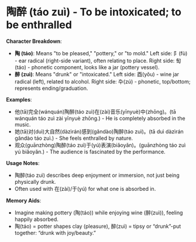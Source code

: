 # **陶醉 (táo zuì) - To be intoxicated; to be enthralled**

**Character Breakdown**:  
- **陶 (táo)**: Means "to be pleased," "pottery," or "to mold." Left side: 阝(fù) - ear radical (right-side variant), often relating to place. Right side: 匋(táo) - phonetic component, looks like a jar (pottery vessel).  
- **醉 (zuì)**: Means "drunk" or "intoxicated." Left side: 酉(yǒu) - wine jar radical (left), related to alcohol. Right side: 卆(zú) - phonetic, top/bottom; represents ending/graduation.

**Examples**:  
- 他(tā)完全(wánquán)陶醉(táo zuì)在(zài)音乐(yīnyuè)中(zhōng)。(tā wánquán táo zuì zài yīnyuè zhōng.) - He is completely absorbed in the music.  
- 她(tā)对(duì)大自然(dàzìrán)感到(gǎndào)陶醉(táo zuì)。(tā duì dàzìrán gǎndào táo zuì.) - She feels enthralled by nature.  
- 观众(guānzhòng)陶醉(táo zuì)于(yú)表演(biǎoyǎn)。(guānzhòng táo zuì yú biǎoyǎn.) - The audience is fascinated by the performance.

**Usage Notes**:  
- 陶醉(táo zuì) describes deep enjoyment or immersion, not just being physically drunk.  
- Often used with 在(zài)/于(yú) for what one is absorbed in.

**Memory Aids**:  
- Imagine making pottery (陶(táo)) while enjoying wine (醉(zuì)), feeling happily absorbed.  
- 陶(táo) = potter shapes clay (pleasure), 醉(zuì) = tipsy or “drunk”-put together: “drunk with joy/beauty.”